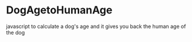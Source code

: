 # DogAgetoHumanAge
javascript to calculate a dog's age and it gives you back the human age of the dog

